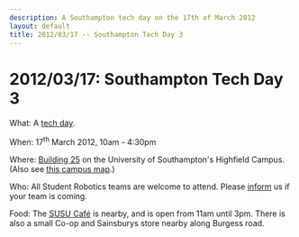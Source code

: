 ```yaml
---
description: A Southampton tech day on the 17th of March 2012
layout: default
title: 2012/03/17 -- Southampton Tech Day 3
---
```

2012/03/17: Southampton Tech Day 3
==================================

What: A [tech day](/events/tech_days).

When: 17<sup>th</sup> March 2012, 10am - 4:30pm

Where: [Building 25](http://data.southampton.ac.uk/building/25.html) on the University of Southampton's Highfield Campus.
  (Also see [this campus map](http://www.southampton.ac.uk/visitus/campuses/maps/highfield_3d_key.pdf).)

Who: All Student Robotics teams are welcome to attend.
  Please [inform](/about/contactus) us if your team is coming.

Food: The [SUSU Café](http://www.susu.org/cafe/) is nearby, and is open from 11am until 3pm.
  There is also a small Co-op and Sainsburys store nearby along Burgess road.
